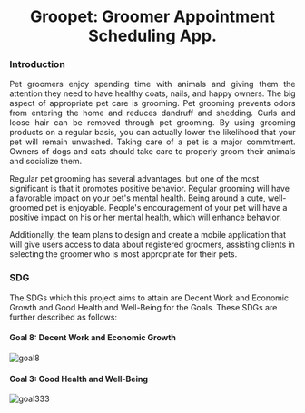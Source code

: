 <h1 align = "center" > Groopet: Groomer Appointment Scheduling App. </h1>
 
### Introduction

<p align = "justify"> Pet groomers enjoy spending time with animals and giving them the attention they need to have healthy coats, nails, and happy owners. The big aspect of appropriate pet care is grooming. Pet grooming prevents odors from entering the home and reduces dandruff and shedding. Curls and loose hair can be removed through pet grooming. By using grooming products on a regular basis, you can actually lower the likelihood that your pet will remain unwashed. Taking care of a pet is a major commitment. Owners of dogs and cats should take care to properly groom their animals and socialize them.
  
  Regular pet grooming has several advantages, but one of the most significant is that it promotes positive behavior. Regular grooming will have a favorable impact on your pet's mental health. Being around a cute, well-groomed pet is enjoyable. People's encouragement of your pet will have a positive impact on his or her mental health, which will enhance behavior.

  Additionally, the team plans to design and create a mobile application that will give users access to data about registered groomers, assisting clients in selecting the groomer who is most appropriate for their pets. </p>

### SDG

 The SDGs which this project aims to attain are Decent Work and Economic Growth and Good Health and Well-Being for the Goals. These SDGs are further described as follows:

#### Goal 8: Decent Work and Economic Growth

![goal8](https://user-images.githubusercontent.com/102673173/182162777-ceff3df7-476b-44ed-bd27-2ee6838ccbc2.png)

#### Goal 3: Good Health and Well-Being

![goal333](https://user-images.githubusercontent.com/102673173/182163758-3e439b7d-5386-4ba3-a4a8-dcd790d85f5a.jpg)
